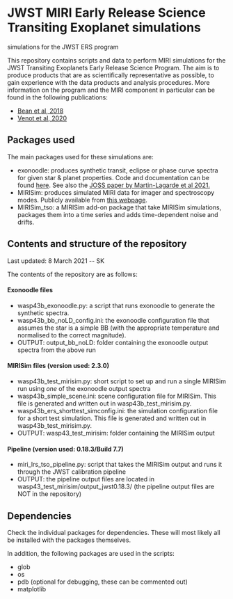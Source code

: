 # JWST MIRI Early Release Science Transiting Exoplanet simulations
simulations for the JWST ERS program

This repository contains scripts and data to perform MIRI simulations for the JWST Transiting Exoplanets Early Release Science Program. The aim is to produce products that are as scientifically representative as possible, to gain experience with the data products and analysis procedures. More information on the program and the MIRI component in particular can be found in the following publications:

* [Bean et al, 2018](https://ui.adsabs.harvard.edu/abs/2018PASP..130k4402B/abstract)
* [Venot et al, 2020](https://ui.adsabs.harvard.edu/abs/2020ApJ...890..176V/abstract)

## Packages used

The main packages used for these simulations are:

* exonoodle: produces synthetic transit, eclipse or phase curve spectra for given star & planet properties. Code and documentation can be found [here](https://gitlab.com/mmartin-lagarde/exonoodle-exoplanets).  See also the [JOSS paper by Martin-Lagarde et al 2021.](https://joss.theoj.org/papers/10.21105/joss.02287)
* MIRISim: produces simulated MIRI data for imager and spectroscopy modes. Publicly available from [this webpage](https://wiki.miricle.org/Public/MIRISim_Public).
* MIRISim\_tso: a MIRISim add-on package that take MIRISim simulations, packages them into a time series and adds time-dependent noise and drifts.

## Contents and structure of the repository

Last updated: 8 March 2021 -- SK

The contents of the repository are as follows:

#### Exonoodle files
* wasp43b\_exonoodle.py: a script that runs exonoodle to generate the synthetic spectra. 
* wasp43b\_bb\_noLD\_config.ini: the exonoodle configuration file that assumes the star is a simple BB (with the appropriate temperature and normalised to the correct magnitude).
* OUTPUT: output\_bb\_noLD: folder containing the exonoodle output spectra from the above run

#### MIRISim files (version used: 2.3.0)
* wasp43b\_test\_mirisim.py: short script to set up and run a single MIRISim run using *one* of the exonoodle output spectra
* wasp43b\_simple\_scene.ini: scene configuration file for MIRISim. This file is generated and written out in wasp43b\_test\_mirisim.py.
* wasp43b\_ers\_shorttest\_simconfig.ini: the simulation configuration file for a short test simulation. This file is generated and written out in wasp43b\_test\_mirisim.py.
* OUTPUT: wasp43\_test\_mirisim: folder containing the MIRISim output

#### Pipeline (version used: 0.18.3/Build 7.7)
* miri\_lrs\_tso\_pipeline.py: script that takes the MIRISim output and runs it through the JWST calibration pipeline
* OUTPUT: the pipeline output files are located in wasp43\_test\_mirisim/output\_jwst0.18.3/ (the pipeline output files are NOT in the repository)



## Dependencies

Check the individual packages for dependencies. These will most likely all be installed with the packages themselves.

In addition, the following packages are used in the scripts:
* glob
* os
* pdb (optional for debugging, these can be commented out)
* matplotlib
